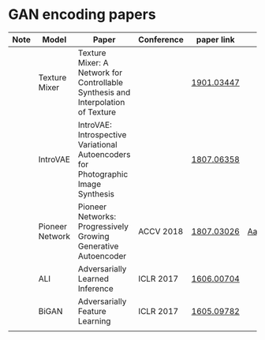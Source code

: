 # GAN encoding papers



| Note | Model           | Paper                                                        | Conference | paper link                                     | code link                                                    |
| ---- | --------------- | ------------------------------------------------------------ | ---------- | ---------------------------------------------- | ------------------------------------------------------------ |
|      | Texture Mixer   | Texture Mixer: A Network for Controllable Synthesis and Interpolation of Texture |            | [1901.03447](https://arxiv.org/abs/1901.03447) |                                                              |
|      | IntroVAE        | IntroVAE: Introspective Variational Autoencoders for Photographic Image Synthesis |            | [1807.06358](https://arxiv.org/abs/1807.06358) |                                                              |
|      | Pioneer Network | Pioneer Networks: Progressively Growing Generative Autoencoder | ACCV 2018  | [1807.03026](https://arxiv.org/abs/1807.03026) | [AaltoVision/pioneer](https://github.com/AaltoVision/pioneer) |
|      | ALI             | Adversarially Learned Inference                              | ICLR 2017  | [1606.00704](https://arxiv.org/abs/1606.00704) |                                                              |
|      | BiGAN           | Adversarially Feature Learning                               | ICLR 2017  | [1605.09782](https://arxiv.org/abs/1605.09782) |                                                              |
|      |                 |                                                              |            |                                                |                                                              |

